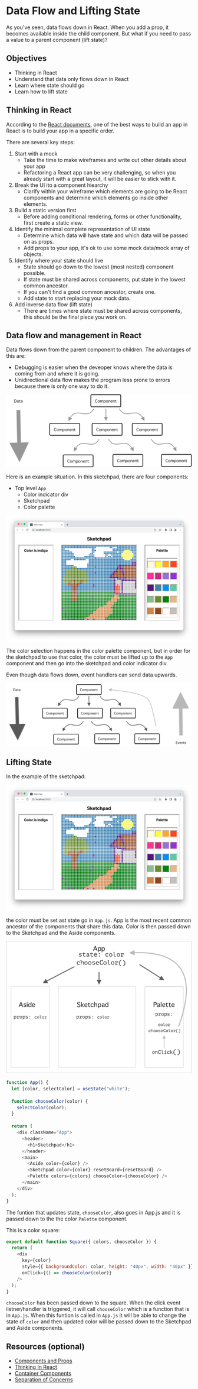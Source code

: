 # Data Flow and Lifting State

As you've seen, data flows down in React. When you add a prop, it becomes available inside the child component. But what if you need to pass a value to a parent component (lift state)?

## Objectives

- Thinking in React
- Understand that data only flows down in React
- Learn where state should go
- Learn how to lift state

## Thinking in React

According to the [React documents](https://reactjs.org/docs/thinking-in-react.html), one of the best ways to build an app in React is to build your app in a specific order.

There are several key steps:

1. Start with a mock
   - Take the time to make wireframes and write out other details about your app
   - Refactoring a React app can be very challenging, so when you already start with a great layout, it will be easier to stick with it.
1. Break the UI ito a component hiearchy
   - Clarify within your wireframe which elements are going to be React components and determine which elements go inside other elements.
1. Build a static version first
   - Before adding conditional rendering, forms or other functionality, first create a static view.
1. Identify the minimal complete representation of UI state
   - Determine which data will have state and which data will be passed on as props.
   - Add props to your app, it's ok to use some mock data/mock array of objects.
1. Identify where your state should live
   - State should go down to the lowest (most nested) component possible.
   - If state must be shared across components, put state in the lowest common ancestor.
   - If you can't find a good common ancestor, create one.
   - Add state to start replacing your mock data.
1. Add inverse data flow (lift state)
   - There are times where state must be shared across components, this should be the final piece you work on.

## Data flow and management in React

Data flows down from the parent component to children. The advantages of this are:

- Debugging is easier when the deveoper knows where the data is coming from and where it is going.
- Unidirectional data flow makes the program less prone to errors because there is only one way to do it.

![data folows down](./assets/data-flows-down.png)

Here is an example situation. In this sketchpad, there are four components:

- Top level `App`
  - Color indicator div
  - Sketchpad
  - Color palette

![](./assets/share-state-sketchpad.png)

The color selection happens in the color palette component, but in order for the sketchpad to use that color, the color must be lifted up to the `App` component and then go into the sketchpad and color indicator div.

Even though data flows down, event handlers can send data upwards.

![lifting state](./assets/lift-state.png)

## Lifting State

In the example of the sketchpad:

![](./assets/share-state-sketchpad.png)

the color must be set ast state go in `App.js`. App is the most recent common ancestor of the components that share this data. Color is then passed down to the Sketchpad and the Aside components.

![sketchpad data flow](./assets/sketchpad-dataflow.png)

```js
function App() {
  let [color, selectColor] = useState("white");

  function chooseColor(color) {
    selectColor(color);
  }

  return (
    <div className="App">
      <header>
        <h1>Sketchpad</h1>
      </header>
      <main>
        <Aside color={color} />
        <Sketchpad color={color} resetBoard={resetBoard} />
        <Palette colors={colors} chooseColor={chooseColor} />
      </main>
    </div>
  );
}
```

The funtion that updates state, `chooseColor`, also goes in App.js and it is passed down to the the color `Palette` component.

This is a color square:

```js
export default function Square({ colors, chooseColor }) {
  return (
    <div
      key={color}
      style={{ backgroundColor: color, height: "40px", width: "40px" }}
      onClick={() => chooseColor(color)}
    />
  );
}
```

`chooseColor` has been passed down to the square. When the click event listner/handler is triggered, it will call `chooseColor` which is a function that is in `App.js`. When this funtion is called in `App.js` it will be able to change the state of `color` and then updated color will be passed down to the Sketchpad and Aside components.

## Resources (optional)

- [Components and Props](https://reactjs.org/docs/components-and-props.html)
- [Thinking In React](https://reactjs.org/docs/thinking-in-react.html)
- [Container Components](https://medium.com/@learnreact/container-components-c0e67432e005)
- [Separation of Concerns](https://en.wikipedia.org/wiki/Separation_of_concerns)
